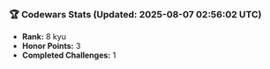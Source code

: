 ### 🏆 Codewars Stats (Updated: 2025-08-07 02:56:02 UTC)

- **Rank:** 8 kyu
- **Honor Points:** 3
- **Completed Challenges:** 1
